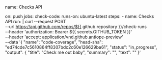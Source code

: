 name: Checks API

on:
  push
jobs:
  check-code:
    runs-on: ubuntu-latest
    steps:
      - name: Checks API
        run: |
          curl --request POST \
          --url https://api.github.com/repos/${{ github.repository }}/check-runs \
          --header 'authorization: Bearer ${{ secrets.GITHUB_TOKEN }}' \
          --header 'accept: application/vnd.github.antiope-preview' \
          --data '{
          "name": "code-coverage",
          "head-sha": "ed74cde7c5610864ff8307bdc2c60e126629ba61",
          "status": "in_progress",
          "output": {
              "title": "Check me out baby",
              "summary": "",
              "text": ""
          }'
